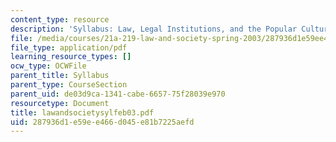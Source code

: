```yaml
---
content_type: resource
description: 'Syllabus: Law, Legal Institutions, and the Popular Cultures of Law.'
file: /media/courses/21a-219-law-and-society-spring-2003/287936d1e59ee466d045e81b7225aefd_lawandsocietysylfeb03.pdf
file_type: application/pdf
learning_resource_types: []
ocw_type: OCWFile
parent_title: Syllabus
parent_type: CourseSection
parent_uid: de03d9ca-1341-cabe-6657-75f28039e970
resourcetype: Document
title: lawandsocietysylfeb03.pdf
uid: 287936d1-e59e-e466-d045-e81b7225aefd
---
```

